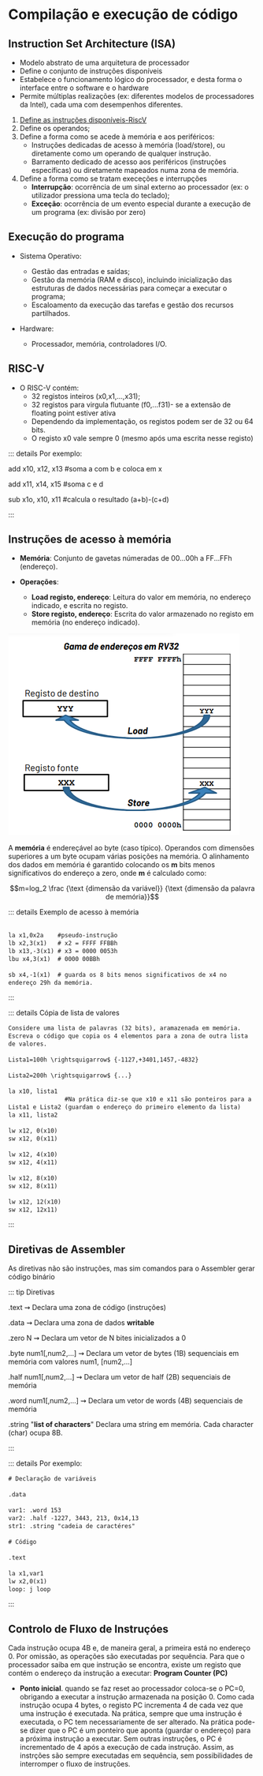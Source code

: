 # Compilação e execução de código

## Instruction Set Architecture (ISA)

- Modelo abstrato de uma arquitetura de processador
- Define o conjunto de instruções disponíveis
- Estabelece o funcionamento lógico do processador, e desta forma o interface entre o software e o hardware
- Permite múltiplas realizações (ex: diferentes modelos de processadores da Intel), cada uma com desempenhos diferentes.

1. [Define as instruções disponíveis-RiscV](https://drive.google.com/file/d/1a4tSO8MrOxcFGxrdwuO_4-0-kBs3Ol3Q/view?usp=sharing)
2. Define os operandos;
3. Define a forma como se acede à memória e aos periféricos:
   - Instruções dedicadas de acesso à memória (load/store), ou diretamente como um operando de qualquer instrução.
   - Barramento dedicado de acesso aos periféricos (instruções específicas) ou diretamente mapeados numa zona de memória.
4. Define a forma como se tratam execeções e interrupções
   - **Interrupção**: ocorrência de um sinal externo ao processador (ex: o utilizador pressiona uma tecla do teclado);
   - **Exceção**: ocorrência de um evento especial durante a execução de um programa (ex: divisão por zero)

## Execução do programa

- Sistema Operativo:

  - Gestão das entradas e saídas;
  - Gestão da memória (RAM e disco), incluindo inicialização das estruturas de dados necessárias para começar a executar o programa;
  - Escaloamento da execução das tarefas e gestão dos recursos partilhados.

- Hardware:
  - Processador, memória, controladores I/O.

## RISC-V

- O RISC-V contém:
  - 32 registos inteiros (x0,x1,...,x31);
  - 32 registos para virgula flutuante (f0,...f31)- se a extensão de floating point estiver ativa
  - Dependendo da implementação, os registos podem ser de 32 ou 64 bits.
  - O registo x0 vale sempre 0 (mesmo após uma escrita nesse registo)

::: details Por exemplo:

add x10, x12, x13 #soma a com b e coloca em x

add x11, x14, x15 #soma c e d

sub x1o, x10, x11 #calcula o resultado (a+b)-(c+d)

:::

## Instruções de acesso à memória

- **Memória**: Conjunto de gavetas númeradas de 00...00h a FF...FFh (endereço).

- **Operações**:
  - **Load registo, endereço**: Leitura do valor em memória, no endereço indicado, e escrita no registo.
  - **Store registo, endereço**: Escrita do valor armazenado no registo em memória (no endereço indicado).

![single precision](./img/img3.png)

A **memória** é endereçável ao byte (caso típico).
Operandos com dimensões superiores a um byte ocupam várias posições na memória.
O alinhamento dos dados em memória é garantido colocando os **m** bits menos significativos do endereço a zero, onde **m** é calculado como:

$$m=log_2 \frac {\text {dimensão da variável}} {\text {dimensão da palavra de memória}}$$

::: details Exemplo de acesso à memória

```

la x1,0x2a    #pseudo-instrução
lb x2,3(x1)   # x2 = FFFF FFBBh
lb x13,-3(x1) # x3 = 0000 0053h
lbu x4,3(x1)  # 0000 00BBh

sb x4,-1(x1)  # guarda os 8 bits menos significativos de x4 no endereço 29h da memória.

```

:::

::: details Cópia de lista de valores

```
Considere uma lista de palavras (32 bits), aramazenada em memória. Escreva o código que copia os 4 elementos para a zona de outra lista de valores.

Lista1=100h \rightsquigarrow$ {-1127,+3401,1457,-4832}

Lista2=200h \rightsquigarrow$ {...}

la x10, lista1
                #Na prática diz-se que x10 e x11 são ponteiros para a Lista1 e Lista2 (guardam o endereço do primeiro elemento da lista)
la x11, lista2

lw x12, 0(x10)
sw x12, 0(x11)

lw x12, 4(x10)
sw x12, 4(x11)

lw x12, 8(x10)
sw x12, 8(x11)

lw x12, 12(x10)
sw x12, 12x11)

```

:::

## Diretivas de Assembler

As diretivas não são instruções, mas sim comandos para o Assembler gerar código binário

::: tip Diretivas

.text $\rightsquigarrow$ Declara uma zona de código (instruções)

.data $\rightsquigarrow$ Declara uma zona de dados **writable**

.zero N $\rightsquigarrow$ Declara um vetor de N bites inicializados a 0

.byte num1[,num2,...] $\rightsquigarrow$ Declara um vetor de bytes (1B) sequenciais em memória com valores num1, [num2,...]

.half num1[,num2,...] $\rightsquigarrow$ Declara um vetor de half (2B) sequenciais de memória

.word num1[,num2,...] $\rightsquigarrow$ Declara um vetor de words (4B) sequenciais de memória

.string "**list of characters**" Declara uma string em memória. Cada character (char) ocupa 8B.

:::

::: details Por exemplo:

```
# Declaração de variáveis

.data

var1: .word 153
var2: .half -1227, 3443, 213, 0x14,13
str1: .string "cadeia de caractéres"

# Código

.text

la x1,var1
lw x2,0(x1)
loop: j loop

```

:::

## Controlo de Fluxo de Instruçóes

Cada instrução ocupa 4B e, de maneira geral, a primeira está no endereço 0.
Por omissão, as operações são executadas por sequência.
Para que o processador saiba em que instrução se encontra, existe um registo que contém o endereço da instrução a executar: **Program Counter (PC)**

- **Ponto inicial**. quando se faz reset ao processador coloca-se o PC=0, obrigando a executar a instrução armazenada na posição 0.
  Como cada instrução ocupa 4 bytes, o registo PC incrementa 4 de cada vez que uma instrução é executada. Na prática, sempre que uma instrução é executada, o PC tem necessariamente de ser alterado.
  Na prática pode-se dizer que o PC é um ponteiro que aponta (guardar o endereço) para a próxima instrução a executar.
  Sem outras instruções, o PC é incrementado de 4 após a execução de cada instrução. Assim, as instrções são sempre executadas em sequência, sem possibilidades de interromper o fluxo de instruções.
